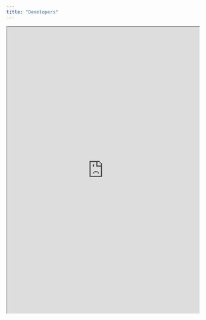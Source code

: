 ```yaml
---
title: "Developers"
---
```



<iframe height="750" width="100%" src="https://ewelton.github.io/ktest/wiki.html#Developers"></iframe>
